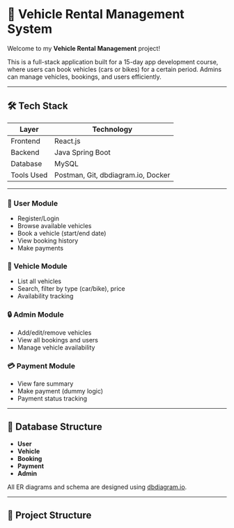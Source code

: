 # 🚗 Vehicle Rental Management System

Welcome to my **Vehicle Rental Management** project!

This is a full-stack application built for a 15-day app development course, where users can book vehicles (cars or bikes) for a certain period. Admins can manage vehicles, bookings, and users efficiently.

---

## 🛠 Tech Stack

| Layer       | Technology            |
|-------------|------------------------|
| Frontend    | React.js               |
| Backend     | Java Spring Boot       |
| Database    | MySQL                  |
| Tools Used  | Postman, Git, dbdiagram.io, Docker |

---

### 👤 User Module
- Register/Login
- Browse available vehicles
- Book a vehicle (start/end date)
- View booking history
- Make payments

### 🚗 Vehicle Module
- List all vehicles
- Search, filter by type (car/bike), price
- Availability tracking

### 🔒 Admin Module
- Add/edit/remove vehicles
- View all bookings and users
- Manage vehicle availability

### 💳 Payment Module
- View fare summary
- Make payment (dummy logic)
- Payment status tracking

---

## 🧱 Database Structure

- **User**
- **Vehicle**
- **Booking**
- **Payment**
- **Admin**

All ER diagrams and schema are designed using [dbdiagram.io](https://dbdiagram.io).

---

## 📂 Project Structure

